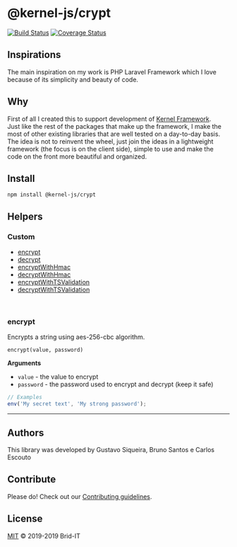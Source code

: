 # @kernel-js/crypt<br />
[![Build Status](https://travis-ci.org/kernel-js/crypt.svg?branch=master)](https://travis-ci.org/kernel-js/crypt)
[![Coverage Status](https://coveralls.io/repos/github/kernel-js/crypt/badge.svg?branch=master)](https://coveralls.io/github/kernel-js/crypt?branch=master)
<br />

## Inspirations

The main inspiration on my work is PHP Laravel Framework which I love because of its simplicity and beauty of code.

## Why

First of all I created this to support development of [Kernel Framework](https://www.npmjs.com/package/@kernel-js/framework).<br />
Just like the rest of the packages that make up the framework, I make the most of other existing libraries that are well 
tested on a day-to-day basis. The idea is not to reinvent the wheel, just join the ideas in a lightweight framework 
(the focus is on the client side), simple to use and make the code on the front more beautiful and organized. 

## Install
```npm install @kernel-js/crypt```

## Helpers

### Custom

* [encrypt](#encrypt)
* [decrypt](#decrypt)
* [encryptWithHmac](#encryptWithHmac``)
* [decryptWithHmac](#decryptWithHmac)
* [encryptWithTSValidation](#encryptWithTSValidation)
* [decryptWithTSValidation](#decryptWithTSValidation)

<br />
<a name="encrypt" /></a>

### encrypt

Encrypts a string using aes-256-cbc algorithm.

	encrypt(value, password)

__Arguments__

* `value` - the value to encrypt
* `password` - the password used to encrypt and decrypt (keep it safe)

```js
// Examples
env('My secret text', 'My strong password');
```

---------------------------------------

## Authors

This library was developed by Gustavo Siqueira, Bruno Santos e Carlos Escouto

## Contribute

Please do! Check out our [Contributing guidelines](CONTRIBUTING.md).

## License

[MIT](LICENSE) © 2019-2019 Brid-IT

